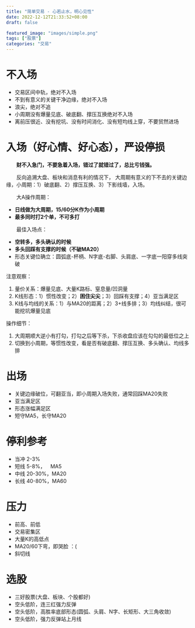 ```yaml
---
title: "简单交易 - 心若止水，明心见性"
date: 2022-12-12T21:33:52+08:00
draft: false

featured_image: "images/simple.png"
tags: ["股票"]
categories: "交易"
---
```


# 不入场
- 交易区间中轨，绝对不入场
- 不到有意义的关键干净边缘，绝对不入场
- 浪尖，绝对不追
- 小周期没有爆量见底、破底翻、撑压互换绝对不入场
- 离前压很近、没有挖坑、没有时间消化、没有短均线上穿，不要贸然进场

# 入场（好心情、好心态），严设停损
&emsp;&emsp;**财不入急门，不要急着入场，错过了就错过了，总比亏钱强。**  

&emsp;&emsp;反向追溯大盘、板块和消息有利的情况下，
大周期有意义的下不去的关键边缘，小周期：1）破底翻、2）撑压互换、3）下影线墙，入场。

&emsp;&emsp;大A操作周期：
- **日线做为大周期，15/60分K作为小周期**
- **最多同时打2个单，不可多打**

&emsp;&emsp;最佳入场点：
- **空转多，多头确认的时候**
- **多头回踩有支撑的时候（不破MA20）**
- 形态关键位确立：圆弧底-杯柄、N字底-右脚、头肩底、一字底一阳穿多线突破

注意观察：
1. 量价关系：爆量见底、大量K路标、窒息量/凹洞量
2. K线形态：1）惯性改变；2）**困住尖尖**；3）回踩有支撑；4）亚当满足区
3. K线与均线的关系：1）与MA20的距离；2）3+线多排；3）均线纠结，很可能挖坑爆量见底

操作细节：
1. 大周期顺大逆小有打勾，打勾之后等下杀，下杀收盘应该在勾勾的最低位之上
2. 切换到小周期，等惯性改变，看是否有破底翻、撑压互换、多头确认、均线多排


# 出场
- 关键边缘破位，可翻亚当，即小周期入场失败，通常回踩MA20失败
- 亚当满足区
- 形态涨幅满足区
- 短守MA5，长守MA20


# 停利参考
- 当冲 2-3%
- 短线 5-8%，&ensp;&ensp;MA5
- 中线 20-30%，MA20
- 长线 40-80%，MA60

# 压力
- 前高、前低
- 交易密集区
- 大量K的高低点
- MA20/60下弯，即哭脸 ：(
- 斜切线


# 选股
- 三好股票(大盘、板块、个股都好)
- 空头低阶，连三红强力反弹
- 空头低阶，高胜率底部形态(圆弧、头肩、N字、长矩形、大三角收敛)
- 空头低阶，强力反弹站上月线
